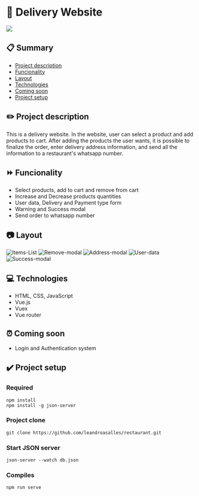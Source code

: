 # 🍔 Delivery Website 
<img src='https://img.shields.io/badge/Status-In%20improvement-green'>

## 📋 Summary

- <a href="#project-description">Project description</a>
- <a href="#funcionality">Funcionality</a>
- <a href="#Layout">Layout</a>
- <a href="#Technologies">Technologies</a>
- <a href="#Coming-soon">Coming soon</a>
- <a href="#Project-setup">Project setup</a>


<h2 id='project-description'>✏️ Project description</h2>

This is a delivery website. 
In the website, user can select a product and add products to cart.
After adding the products the user wants, it is possible to finalize the order, enter delivery address information, and send all the information to a restaurant's whatsapp number.


<h2 id='Funcionality'>⏩ Funcionality</h2>

- Select products, add to cart and remove from cart
- Increase and Decrease products quantities
- User data, Delivery and Payment type form
- Warning and Success modal
- Send order to whatsapp number

<h2 id='Layout'>📷 Layout</h2>

![Items-List](https://github.com/leandroasalles/restaurant/assets/88564927/2ca8ec1b-4dfc-49f9-8b5e-f9d207e4d315)
![Remove-modal](https://github.com/leandroasalles/restaurant/assets/88564927/c20c4ee2-ec7f-407a-805a-43806169e2e8)
![Address-modal](https://github.com/leandroasalles/restaurant/assets/88564927/2e4a3dc5-d074-4292-9270-03fe6a69b447)
![User-data](https://github.com/leandroasalles/restaurant/assets/88564927/676a915c-308a-4e8f-9182-f38ae40bb724)
![Success-modal](https://github.com/leandroasalles/restaurant/assets/88564927/a2a556cc-eede-4f79-b79e-625076a9a234)


<h2 id='Technologies'>💻 Technologies</h2>

- HTML, CSS, JavaScript
- Vue.js
- Vuex
- Vue router

<h2 id='Coming-soon'>⏰ Coming soon</h2>

- Login and Authentication system

<h2 id='Project-setup'>✔️ Project setup</h2>

### Required
```
npm install
npm install -g json-server
```

### Project clone
```
git clone https://github.com/leandroasalles/restaurant.git
```
### Start JSON server
```
json-server --watch db.json
```
### Compiles
```
npm run serve
```

